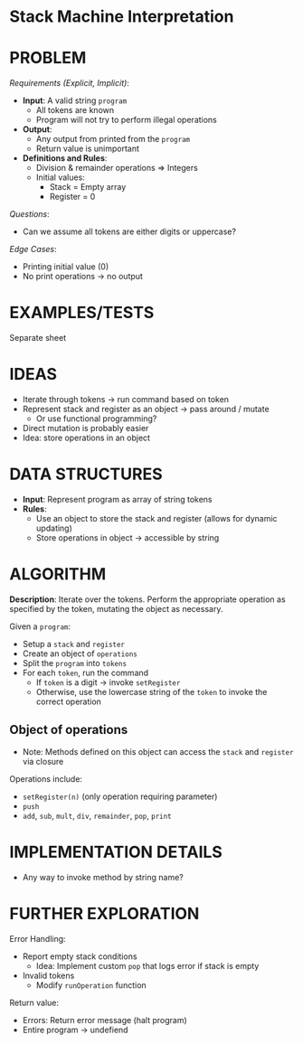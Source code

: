 # Stack Machine Interpretation

# PROBLEM

_Requirements (Explicit, Implicit)_:

- **Input**: A valid string `program`
  - All tokens are known
  - Program will not try to perform illegal operations
- **Output**:
  - Any output from printed from the `program`
  - Return value is unimportant
- **Definitions and Rules**:
  - Division & remainder operations => Integers
  - Initial values:
    - Stack = Empty array
    - Register = 0

_Questions_:

- Can we assume all tokens are either digits or uppercase?

_Edge Cases_:

- Printing initial value (0)
- No print operations -> no output

# EXAMPLES/TESTS

Separate sheet

# IDEAS

- Iterate through tokens -> run command based on token
- Represent stack and register as an object -> pass around / mutate
  - Or use functional programming?
- Direct mutation is probably easier
- Idea: store operations in an object

# DATA STRUCTURES

- **Input**: Represent program as array of string tokens
- **Rules**:
  - Use an object to store the stack and register (allows for dynamic updating)
  - Store operations in object -> accessible by string

# ALGORITHM

**Description**: Iterate over the tokens. Perform the appropriate operation as specified by the token, mutating the object as necessary.

Given a `program`:

- Setup a `stack` and `register`
- Create an object of `operations`
- Split the `program` into `tokens`
- For each `token`, run the command
  - If `token` is a digit -> invoke `setRegister`
  - Otherwise, use the lowercase string of the `token` to invoke the correct operation

## Object of operations

- Note: Methods defined on this object can access the `stack` and `register` via closure

Operations include:

- `setRegister(n)` (only operation requiring parameter)
- `push`
- `add`, `sub`, `mult`, `div`, `remainder`, `pop`, `print`

# IMPLEMENTATION DETAILS

- Any way to invoke method by string name?

# FURTHER EXPLORATION

Error Handling:

- Report empty stack conditions
  - Idea: Implement custom `pop` that logs error if stack is empty
- Invalid tokens
  - Modify `runOperation` function

Return value:

- Errors: Return error message (halt program)
- Entire program -> undefiend
